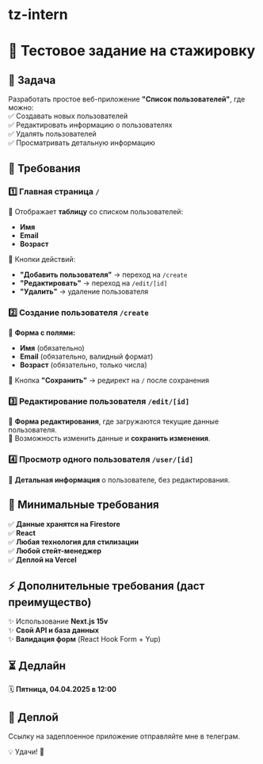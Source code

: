 # tz-intern

# 📝 Тестовое задание на стажировку

## 📌 Задача  
Разработать простое веб-приложение **"Список пользователей"**, где можно:  
✅ Создавать новых пользователей  
✅ Редактировать информацию о пользователях  
✅ Удалять пользователей  
✅ Просматривать детальную информацию  

## 🚀 Требования  

### 1️⃣ Главная страница `/`  
📌 Отображает **таблицу** со списком пользователей:  
- **Имя**  
- **Email**  
- **Возраст**  

📌 Кнопки действий:  
- **"Добавить пользователя"** → переход на `/create`  
- **"Редактировать"** → переход на `/edit/[id]`  
- **"Удалить"** → удаление пользователя  

### 2️⃣ Создание пользователя `/create`  
📌 **Форма с полями:**  
- **Имя** (обязательно)  
- **Email** (обязательно, валидный формат)  
- **Возраст** (обязательно, только числа)  

📌 Кнопка **"Сохранить"** → редирект на `/` после сохранения  

### 3️⃣ Редактирование пользователя `/edit/[id]`  
📌 **Форма редактирования**, где загружаются текущие данные пользователя.  
📌 Возможность изменить данные и **сохранить изменения**.  

### 4️⃣ Просмотр одного пользователя `/user/[id]`  
📌 **Детальная информация** о пользователе, без редактирования.  

## 🎯 Минимальные требования  
✅ **Данные хранятся на Firestore**  
✅ **React**  
✅ **Любая технология для стилизации**  
✅ **Любой стейт-менеджер**  
✅ **Деплой на Vercel**  

## ⚡ Дополнительные требования (даст преимущество)  
✨ Использование **Next.js 15v**  
✨ **Свой API и база данных**  
✨ **Валидация форм** (React Hook Form + Yup)  

## ⏳ Дедлайн  
🗓 **Пятница, 04.04.2025 в 12:00**  

## 🔗 Деплой  
Cсылку на задеплоенное приложение отправляйте мне в телеграм.  

💡 Удачи! 🚀

